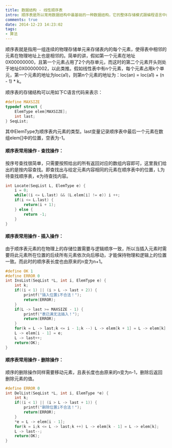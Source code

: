 ```yaml
---
title: 数据结构 - 线性顺序表
intro: 顺序表是所以常用数据结构中最基础的一种数据结构，它的整体存储模式跟编程语言中的数组类型十分相似。所以可以很简单的用数组来模拟顺序表中的存储过程。好久没有碰数据结构的东西了，今天就让我们来慢慢回忆，从数据结构到算法的第一步 - 顺序表。
comments: true
date: 2014-12-23 14:23:02
tags: 
- 算法
---
```


顺序表就是指用一组连续的物理存储单元来存储表内的每个元素，使得表中相邻的元素在物理地址上也是相邻的。简单的讲，假如第一个元素在地址0X00000000，且第一个元素占用了2个内存单元，而这时的第二个元素开头则处于地址0X00000002，以此类推。假如线性表中有n个元素，每个元素占用k个单元，第一个元素的地址为loc(a1)，则第n个元素的地址为：loc(an) = loc(a1) + (n - 1) *&nbsp;k。

顺序表的存储结构可以用如下C语言代码来表示：

```c
#define MAXSIZE
typedef struct {
    ElemType elem[MAXSIZE];
    int last;
} SeqList;
```
其中ElemType为顺序表内元素的类型。last变量记录顺序表中最后一个元素在数组elem[]中的位置，空表为-1。
#### 顺序表常用操作 - 查找操作：

按序号查找很简单，只需要按照给出的所有返回对应的数组内容即可，这里我们给出的是按内容查找。即查找出与给定元素内容相同的元素在顺序表中的位置，L为待查找顺序表，e为待查找内容。

```c
int Locate(SeqList L, ElemType e) {
    i = 0;
    while((i <= L.last) && (L.elem[i] != e)) i ++;
    if(i <= L.last) {
        return(i + 1);
    } else {
        return -1;
    } 
}
```

#### 顺序表常用操作 - 插入操作：
由于顺序表元素的在物理上的存储位置需要与逻辑顺序一致，所以当插入元素时需要将此元素所在位置的后续所有元素依次向后移动，才能保持物理和逻辑上的位置一致。而此时的顺序表长度也由原来的n变为n+1。

```c
#define OK 1
#define ERROR 0
int InsList(SeqList *L, int i, ElemType e) {
    int k;
    if((i < 1) || (i > L -> last + 2)) {
        printf("插入位置i不合法！");
        return(ERROR);
    }
    if(L -> last >= MAXSIZE - 1) {
        printf("表已满无法插入！");
        return(ERROR);
    }
    for(k = L -> last;k <= i - 1;k --) L -> elem[k + 1] = L -> elem[k];
    L -> elem[i - 1] = e;
    L -> last++;
    return(OK);
}
```

#### 顺序表常用操作 - 删除操作：
顺序的删除操作同样需要移动元素，且表长度也由原来的n变为n-1，删除后返回删除元素的值。

```c
#define ERROR 0
int DelList(SeqList *L, int i, ElemType *e) {
    int k;
    if((i < 1) || (i > L -> last + 1)) {
        printf("删除位置i不合法！");
        return(ERROR);
    }
    *e = L -> elem[i - 1];
    for(k = i;k <= L -> last;k ++) L -> elem[k - 1] = L -> elem[k];
    L -> last--;
    return(OK);
}
```
